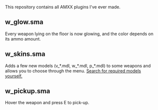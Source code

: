 This repository contains all AMXX plugins I've ever made.

## w_glow.sma
Every weapon lying on the floor is now glowing, and the color depends on its ammo amount.

## w_skins.sma
Adds a few new models (v_\*.mdl, w_\*.mdl, p_\*.mdl) to some weapons and allows you to choose through the menu. [Search for required models yourself.](https://gamebanana.com/skins/games/4254)

## w_pickup.sma
Hover the weapon and press E to pick-up.
